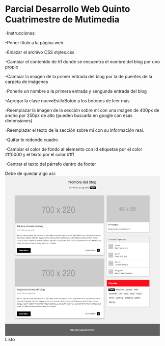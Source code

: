 # Parcial Desarrollo Web Quinto Cuatrimestre de Mutimedia

-Instrucciones:

  -Poner título a la página web

  -Enlazar el archivo CSS styles.css

  -Cambiar el contenido de h1 donde se encuentra el nombre del blog por uno propio

  -Cambiar la imagen de la primer entrada del blog por la de puentes de la carpeta de imágenes

  -Ponerle un nombre a la primera entrada y sengunda entrada del blog

  -Agregar la clase nuevoEstiloBoton a los botones de leer más

  -Reemplazar la imagen de la sección sobre mí con una imagen de 400px de ancho por 250px de alto (pueden buscarla en google con esas dimensiones)

  -Reemplazar el texto de la sección sobre mí con su información real.

  -Quitar lo redondo cuadro

  -Cambiar el color de fondo al elemento con id etiquetas por el color #ff0000 y el texto por el color #fff

  -Centrar el texto del párrafo dentro de footer

Debe de quedar algo así:
<img src="https://raw.githubusercontent.com/hectorob91/parcial/master/ejemplo.png">
Listo